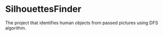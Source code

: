 # SilhouettesFinder
The project that identifies human objects from passed pictures using DFS algorithm. 
